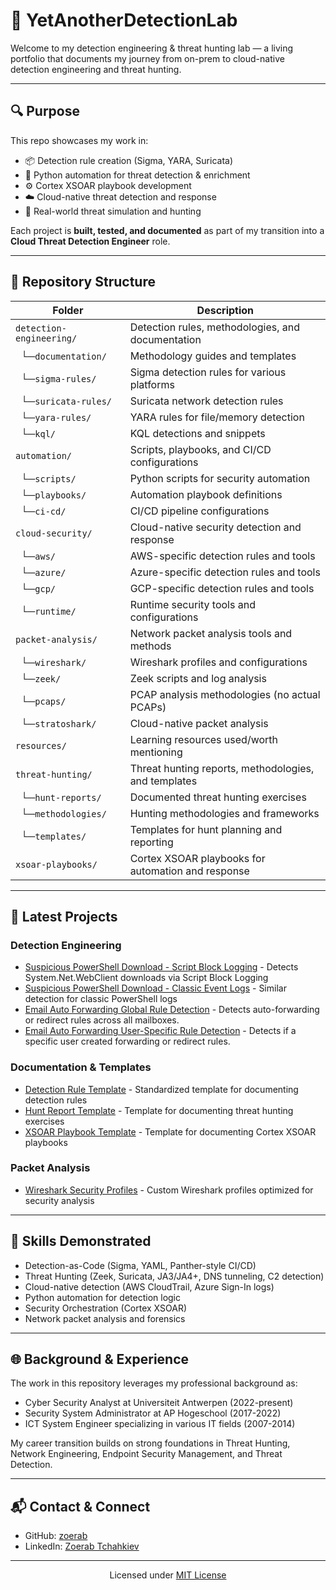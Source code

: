 # 🧪 YetAnotherDetectionLab

Welcome to my detection engineering & threat hunting lab — a living portfolio that documents my journey from on-prem to cloud-native detection engineering and threat hunting.

---

## 🔍 Purpose

This repo showcases my work in:

- 📦 Detection rule creation (Sigma, YARA, Suricata)
- 🐍 Python automation for threat detection & enrichment
- ⚙️ Cortex XSOAR playbook development
- ☁️ Cloud-native threat detection and response
- 🧪 Real-world threat simulation and hunting

Each project is **built, tested, and documented** as part of my transition into a **Cloud Threat Detection Engineer** role.

---

## 📁 Repository Structure

| Folder                         | Description                                            |
|--------------------------------|--------------------------------------------------------|
| `detection-engineering/`       | Detection rules, methodologies, and documentation      |
| &nbsp;&nbsp;└─`documentation/` | Methodology guides and templates                       |
| &nbsp;&nbsp;└─`sigma-rules/`   | Sigma detection rules for various platforms            |
| &nbsp;&nbsp;└─`suricata-rules/`| Suricata network detection rules                       |
| &nbsp;&nbsp;└─`yara-rules/`    | YARA rules for file/memory detection                   |
| &nbsp;&nbsp;└─`kql/`           | KQL detections and snippets                            |
| `automation/`                  | Scripts, playbooks, and CI/CD configurations           |
| &nbsp;&nbsp;└─`scripts/`       | Python scripts for security automation                 |
| &nbsp;&nbsp;└─`playbooks/`     | Automation playbook definitions                        |
| &nbsp;&nbsp;└─`ci-cd/`         | CI/CD pipeline configurations                          |
| `cloud-security/`              | Cloud-native security detection and response           |
| &nbsp;&nbsp;└─`aws/`           | AWS-specific detection rules and tools                 |
| &nbsp;&nbsp;└─`azure/`         | Azure-specific detection rules and tools               |
| &nbsp;&nbsp;└─`gcp/`           | GCP-specific detection rules and tools                 |
| &nbsp;&nbsp;└─`runtime/`       | Runtime security tools and configurations              |
| `packet-analysis/`             | Network packet analysis tools and methods              |
| &nbsp;&nbsp;└─`wireshark/`     | Wireshark profiles and configurations                  |
| &nbsp;&nbsp;└─`zeek/`          | Zeek scripts and log analysis                          |
| &nbsp;&nbsp;└─`pcaps/`         | PCAP analysis methodologies (no actual PCAPs)          |
| &nbsp;&nbsp;└─`stratoshark/`   | Cloud-native packet analysis                           |
| `resources/     `              | Learning resources used/worth mentioning               |
| `threat-hunting/`              | Threat hunting reports, methodologies, and templates   |
| &nbsp;&nbsp;└─`hunt-reports/`  | Documented threat hunting exercises                    |
| &nbsp;&nbsp;└─`methodologies/` | Hunting methodologies and frameworks                   |
| &nbsp;&nbsp;└─`templates/`     | Templates for hunt planning and reporting              |
| `xsoar-playbooks/`             | Cortex XSOAR playbooks for automation and response     |

---

## 🚀 Latest Projects

### Detection Engineering

- [Suspicious PowerShell Download - Script Block Logging](detection-engineering/sigma-rules/Windows/suspicious_powershell_download_scriptblock.yml) - Detects System.Net.WebClient downloads via Script Block Logging
- [Suspicious PowerShell Download - Classic Event Logs](detection-engineering/sigma-rules/Windows/suspicious_powershell_download_classic.yml) - Similar detection for classic PowerShell logs
- [Email Auto Forwarding Global Rule Detection](detection-engineering/kql/email-redirect-detections/auto_forward_global.kql) - Detects auto-forwarding or redirect rules across all mailboxes.
- [Email Auto Forwarding User-Specific Rule Detection](detection-engineering/kql/email-redirect-detections/auto_forward_user_specific.kql) - Detects if a specific user created forwarding or redirect rules.


### Documentation & Templates

- [Detection Rule Template](detection-engineering/documentation/rule-template.md) - Standardized template for documenting detection rules
- [Hunt Report Template](threat-hunting/templates/hunt-report-template.md) - Template for documenting threat hunting exercises
- [XSOAR Playbook Template](xsoar-playbooks/xsoar-playbook-template.md) - Template for documenting Cortex XSOAR playbooks

### Packet Analysis

- [Wireshark Security Profiles](packet-analysis/wireshark/) - Custom Wireshark profiles optimized for security analysis

---

## 🧠 Skills Demonstrated

- Detection-as-Code (Sigma, YAML, Panther-style CI/CD)
- Threat Hunting (Zeek, Suricata, JA3/JA4+, DNS tunneling, C2 detection)
- Cloud-native detection (AWS CloudTrail, Azure Sign-In logs)
- Python automation for detection logic
- Security Orchestration (Cortex XSOAR)
- Network packet analysis and forensics

---

## 🌐 Background & Experience

The work in this repository leverages my professional background as:

- Cyber Security Analyst at Universiteit Antwerpen (2022-present)
- Security System Administrator at AP Hogeschool (2017-2022)
- ICT System Engineer specializing in various IT fields (2007-2014)

My career transition builds on strong foundations in Threat Hunting, Network Engineering, Endpoint Security Management, and Threat Detection.

---

## 📬 Contact & Connect

- GitHub: [zoerab](https://github.com/zoerab)
- LinkedIn: [Zoerab Tchahkiev](https://be.linkedin.com/in/zoerab)

---

<div align="center">
  <p>Licensed under <a href="LICENSE">MIT License</a></p>
</div>
